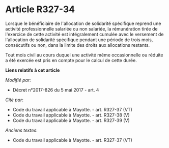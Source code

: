 # Article R327-34

Lorsque le bénéficiaire de l'allocation de solidarité spécifique reprend une activité professionnelle salariée ou non
salariée, la rémunération tirée de l'exercice de cette activité est intégralement cumulée avec le versement de l'allocation
de solidarité spécifique pendant une période de trois mois, consécutifs ou non, dans la limite des droits aux allocations
restants.

Tout mois civil au cours duquel une activité même occasionnelle ou réduite a été exercée est pris en compte pour le calcul de
cette durée.

**Liens relatifs à cet article**

_Modifié par_:

  - Décret n°2017-826 du 5 mai 2017 - art. 4

_Cité par_:

  - Code du travail applicable à Mayotte. - art. R327-37 (VT)
  - Code du travail applicable à Mayotte. - art. R327-38 (V)
  - Code du travail applicable à Mayotte. - art. R327-39 (V)

_Anciens textes_:

  - Code du travail applicable à Mayotte. - art. R327-37 (VT)
